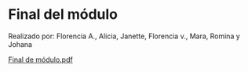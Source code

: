 # Final del módulo
Realizado por: Florencia A., Alicia, Janette, Florencia v., Mara, Romina y Johana  

[Final de módulo.pdf](https://github.com/Johana-98/final-del-m-dulo/files/7531331/Final.de.modulo.pdf)
